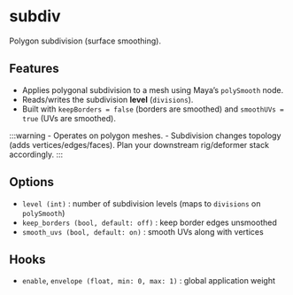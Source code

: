 # subdiv

Polygon subdivision (surface smoothing).


## Features

- Applies polygonal subdivision to a mesh using Maya’s `polySmooth` node.
- Reads/writes the subdivision **level** (`divisions`).
- Built with `keepBorders = false` (borders are smoothed) and `smoothUVs = true` (UVs are smoothed).

:::warning
    - Operates on polygon meshes.
    - Subdivision changes topology (adds vertices/edges/faces). Plan your downstream rig/deformer stack accordingly.
:::


## Options

- `level (int)` : number of subdivision levels (maps to `divisions` on `polySmooth`)
- `keep_borders (bool, default: off)` : keep border edges unsmoothed  
- `smooth_uvs (bool, default: on)` : smooth UVs along with vertices  


## Hooks

- `enable`, `envelope (float, min: 0, max: 1)` : global application weight